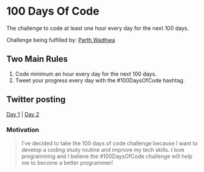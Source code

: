 # 100 Days Of Code

The challenge to code at least one hour every day for the next 100 days.

Challenge being fulfilled by: [Parth Wadhwa](https://github.com/parthw/)

## Two Main Rules

1. Code minimum an hour every day for the next 100 days.
2. Tweet your progress every day with the #100DaysOfCode hashtag.

## Twitter posting

[Day 1](https://twitter.com/_parthwadhwa/status/1327553840460169216) | [Day 2](https://twitter.com/_parthwadhwa/status/1327978800441745409)

### Motivation

> I've decided to take the 100 days of code challenge because I want to develop a coding study routine and improve my tech skills. I love programming and I believe the #100DaysOfCode challenge will help me to become a better programmer!
